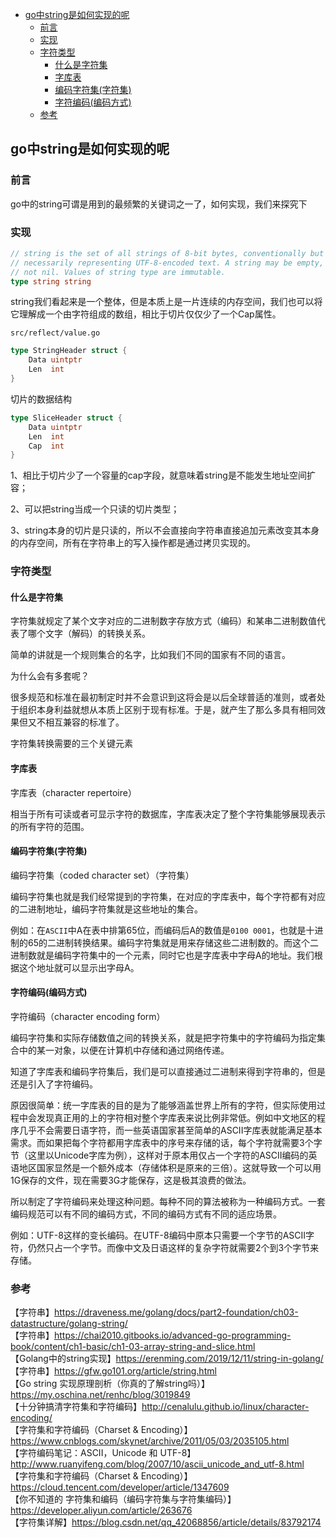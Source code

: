 <!-- START doctoc generated TOC please keep comment here to allow auto update -->
<!-- DON'T EDIT THIS SECTION, INSTEAD RE-RUN doctoc TO UPDATE -->

- [go中string是如何实现的呢](#go%E4%B8%ADstring%E6%98%AF%E5%A6%82%E4%BD%95%E5%AE%9E%E7%8E%B0%E7%9A%84%E5%91%A2)
  - [前言](#%E5%89%8D%E8%A8%80)
  - [实现](#%E5%AE%9E%E7%8E%B0)
  - [字符类型](#%E5%AD%97%E7%AC%A6%E7%B1%BB%E5%9E%8B)
    - [什么是字符集](#%E4%BB%80%E4%B9%88%E6%98%AF%E5%AD%97%E7%AC%A6%E9%9B%86)
    - [字库表](#%E5%AD%97%E5%BA%93%E8%A1%A8)
    - [编码字符集(字符集)](#%E7%BC%96%E7%A0%81%E5%AD%97%E7%AC%A6%E9%9B%86%E5%AD%97%E7%AC%A6%E9%9B%86)
    - [字符编码(编码方式)](#%E5%AD%97%E7%AC%A6%E7%BC%96%E7%A0%81%E7%BC%96%E7%A0%81%E6%96%B9%E5%BC%8F)
  - [参考](#%E5%8F%82%E8%80%83)

<!-- END doctoc generated TOC please keep comment here to allow auto update -->

## go中string是如何实现的呢


### 前言

go中的string可谓是用到的最频繁的关键词之一了，如何实现，我们来探究下  

### 实现

```go
// string is the set of all strings of 8-bit bytes, conventionally but not
// necessarily representing UTF-8-encoded text. A string may be empty, but
// not nil. Values of string type are immutable.
type string string
```

string我们看起来是一个整体，但是本质上是一片连续的内存空间，我们也可以将它理解成一个由字符组成的数组，相比于切片仅仅少了一个Cap属性。  

`src/reflect/value.go`  
```go
type StringHeader struct {
	Data uintptr
	Len  int
}
```

切片的数据结构

```go
type SliceHeader struct {
	Data uintptr
	Len  int
	Cap  int
}
```

1、相比于切片少了一个容量的cap字段，就意味着string是不能发生地址空间扩容；  

2、可以把string当成一个只读的切片类型；  

3、string本身的切片是只读的，所以不会直接向字符串直接追加元素改变其本身的内存空间，所有在字符串上的写入操作都是通过拷贝实现的。  



### 字符类型

#### 什么是字符集

字符集就规定了某个文字对应的二进制数字存放方式（编码）和某串二进制数值代表了哪个文字（解码）的转换关系。  

简单的讲就是一个规则集合的名字，比如我们不同的国家有不同的语言。  

为什么会有多套呢？  

很多规范和标准在最初制定时并不会意识到这将会是以后全球普适的准则，或者处于组织本身利益就想从本质上区别于现有标准。于是，就产生了那么多具有相同效果但又不相互兼容的标准了。  

字符集转换需要的三个关键元素  

#### 字库表

字库表（character repertoire）  

相当于所有可读或者可显示字符的数据库，字库表决定了整个字符集能够展现表示的所有字符的范围。  

#### 编码字符集(字符集)

编码字符集（coded character set）（字符集）  

编码字符集也就是我们经常提到的字符集，在对应的字库表中，每个字符都有对应的二进制地址，编码字符集就是这些地址的集合。  

例如：在`ASCII`中A在表中排第65位，而编码后A的数值是`0100 0001`，也就是十进制的65的二进制转换结果。编码字符集就是用来存储这些二进制数的。而这个二进制数就是编码字符集中的一个元素，同时它也是字库表中字母A的地址。我们根据这个地址就可以显示出字母A。  

#### 字符编码(编码方式)

字符编码（character encoding form）  

编码字符集和实际存储数值之间的转换关系，就是把字符集中的字符编码为指定集合中的某一对象，以便在计算机中存储和通过网络传递。  

知道了字库表和编码字符集后，我们是可以直接通过二进制来得到字符串的，但是还是引入了字符编码。  

原因很简单：统一字库表的目的是为了能够涵盖世界上所有的字符，但实际使用过程中会发现真正用的上的字符相对整个字库表来说比例非常低。例如中文地区的程序几乎不会需要日语字符，而一些英语国家甚至简单的ASCII字库表就能满足基本需求。而如果把每个字符都用字库表中的序号来存储的话，每个字符就需要3个字节（这里以Unicode字库为例），这样对于原本用仅占一个字符的ASCII编码的英语地区国家显然是一个额外成本（存储体积是原来的三倍）。这就导致一个可以用1G保存的文件，现在需要3G才能保存，这是极其浪费的做法。  

所以制定了字符编码来处理这种问题。每种不同的算法被称为一种编码方式。一套编码规范可以有不同的编码方式，不同的编码方式有不同的适应场景。  

例如：UTF-8这样的变长编码。在UTF-8编码中原本只需要一个字节的ASCII字符，仍然只占一个字节。而像中文及日语这样的复杂字符就需要2个到3个字节来存储。  


### 参考

【字符串】https://draveness.me/golang/docs/part2-foundation/ch03-datastructure/golang-string/  
【字符串】https://chai2010.gitbooks.io/advanced-go-programming-book/content/ch1-basic/ch1-03-array-string-and-slice.html  
【Golang中的string实现】https://erenming.com/2019/12/11/string-in-golang/    
【字符串】https://gfw.go101.org/article/string.html  
【Go string 实现原理剖析（你真的了解string吗）】https://my.oschina.net/renhc/blog/3019849    
【十分钟搞清字符集和字符编码】http://cenalulu.github.io/linux/character-encoding/  
【字符集和字符编码（Charset & Encoding）】https://www.cnblogs.com/skynet/archive/2011/05/03/2035105.html    
【字符编码笔记：ASCII，Unicode 和 UTF-8】http://www.ruanyifeng.com/blog/2007/10/ascii_unicode_and_utf-8.html  
【字符集和字符编码（Charset & Encoding）】https://cloud.tencent.com/developer/article/1347609   
【你不知道的 字符集和编码（编码字符集与字符集编码）】https://developer.aliyun.com/article/263676  
【字符集详解】https://blog.csdn.net/qq_42068856/article/details/83792174    